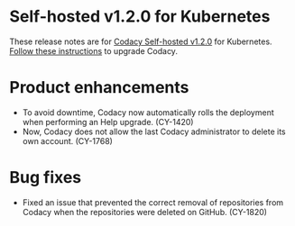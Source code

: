 # Self-hosted v1.2.0 for Kubernetes

These release notes are for [Codacy Self-hosted v1.2.0](https://github.com/codacy/chart/releases/tag/1.2.0) for Kubernetes. [Follow these instructions](https://docs.codacy.com/chart/maintenance/upgrade/) to upgrade Codacy.

# Product enhancements

-   To avoid downtime, Codacy now automatically rolls the deployment when performing an Help upgrade. (CY-1420)
-   Now, Codacy does not allow the last Codacy administrator to delete its own account. (CY-1768)

# Bug fixes

-   Fixed an issue that prevented the correct removal of repositories from Codacy when the repositories were deleted on GitHub. (CY-1820)
